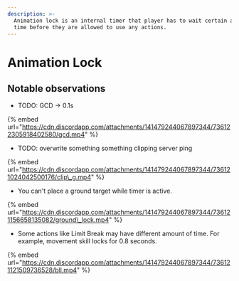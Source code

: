 ```yaml
---
description: >-
  Animation lock is an internal timer that player has to wait certain amount of
  time before they are allowed to use any actions.
---
```


# Animation Lock

## Notable observations

* TODO: GCD -&gt; 0.1s

{% embed url="https://cdn.discordapp.com/attachments/141479244067897344/736122305918402580/gcd.mp4" %}

* TODO: overwrite something something clipping server ping

{% embed url="https://cdn.discordapp.com/attachments/141479244067897344/736121024042500176/clip\_g.mp4" %}

* You can't place a ground target while timer is active.

{% embed url="https://cdn.discordapp.com/attachments/141479244067897344/736121156658135082/ground\_lock.mp4" %}

* Some actions like Limit Break may have different amount of time. For example, movement skill locks for 0.8 seconds.

{% embed url="https://cdn.discordapp.com/attachments/141479244067897344/736121121509736528/bll.mp4" %}



